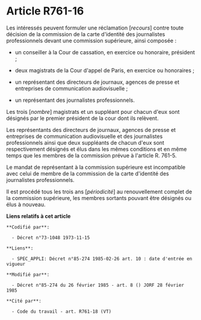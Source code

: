 # Article R761-16

Les intéressés peuvent formuler une réclamation [*recours*] contre toute décision de la commission de la carte d'identité des
journalistes professionnels devant une commission supérieure, ainsi composée :

- un conseiller à la Cour de cassation, en exercice ou honoraire, président ;

- deux magistrats de la Cour d'appel de Paris, en exercice ou honoraires ;

- un représentant des directeurs de journaux, agences de presse et entreprises de communication audiovisuelle ;

- un représentant des journalistes professionnels.

Les trois [*nombre*] magistrats et un suppléant pour chacun d'eux sont désignés par le premier président de la cour dont ils
relèvent.

Les représentants des directeurs de journaux, agences de presse et entreprises de communication audiovisuelle et des
journalistes professionnels ainsi que deux suppléants de chacun d'eux sont respectivement désignés et élus dans les mêmes
conditions et en même temps que les membres de la commission prévue à l'article R. 761-5.

Le mandat de représentant à la commission supérieure est incompatible avec celui de membre de la commission de la carte
d'identité des journalistes professionnels.

Il est procédé tous les trois ans [*périodicité*] au renouvellement complet de la commission supérieure, les membres sortants
pouvant être désignés ou élus à nouveau.

**Liens relatifs à cet article**

	**Codifié par**:

	  - Décret n°73-1048 1973-11-15

	**Liens**:

	  - SPEC_APPLI: Décret n°85-274 1985-02-26 art. 10 : date d'entrée en vigueur

	**Modifié par**:

	  - Décret n°85-274 du 26 février 1985 - art. 8 () JORF 28 février 1985

	**Cité par**:

	  - Code du travail - art. R761-18 (VT)

